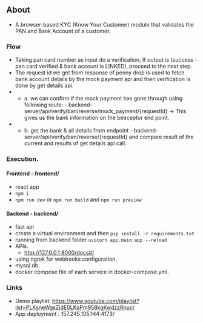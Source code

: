 ## About
- A browser-based KYC (Know Your Customer) module that validates the PAN and Bank Account of a customer.

### Flow
- Taking pan card number as input do a verification, If output is (success - pan card verified & bank account is LINKED), proceed to the next step.
- The request id we get from response of penny drop is used to fetch bank account details by the mock payment api and then verification is done by get details api.
- - a. we can confirm if the mock payment has gone through using following route: - backend-server/api/verify/ban/reverse/mock_payment/{requestId} -> This gives us the bank information on the beeceptor end point. 
- - b. get the bank & all details from endpoint - backend-server/api/verify/ban/reverse/{requestId} and compare result of the current and results of get details api call.

### Execution.

#### Frontend - frontend/
- react app
- ```npm i```
- ```npm run dev``` or ```npm run build``` and ```npm run preview```

#### Backend - backend/
- fast api
- create a virtual environment and then ```pip install -r requirements.txt```
- running from backend folder ```uvicorn app.main:app --reload```
- APIs.
  - http://127.0.0.1:8000/docs#/
- using ngrok for webhooks configuration.
- mysql db.
- docker compose file of each service in docker-compose.yml.

### Links
- Demo playlist: https://www.youtube.com/playlist?list=PLKsneWgsZjdE0LKaPm958kgKwdzzRnucr
- App deployment : 157.245.105.144:4173/
